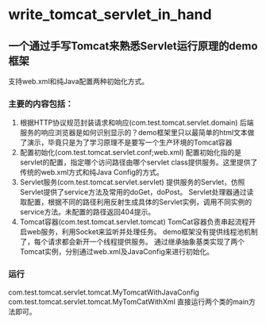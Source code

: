 # write_tomcat_servlet_in_hand

## 一个通过手写Tomcat来熟悉Servlet运行原理的demo框架

支持web.xml和纯Java配置两种初始化方式。

### 主要的内容包括：
1. 根据HTTP协议规范封装请求和响应(com.test.tomcat.servlet.domain)
后端服务的响应浏览器是如何识别显示的？demo框架里只以最简单的html文本做了演示，毕竟只是为了学习原理不是要写一个生产环境的Tomcat容器
2. 配置初始化(com.test.tomcat.servlet.conf;web.xml)
配置初始化指的是servlet的配置，指定哪个访问路径由哪个servlet class提供服务。这里提供了传统的web.xml方式和纯Java Config的方式。
3. Servlet服务(com.test.tomcat.servlet.servlet)
提供服务的Servlet，仿照Servlet提供了service方法及常用的doGet，doPost。
Servlet处理器通过读取配置，根据不同的路径利用反射生成具体的Servlet实例，调用不同实例的service方法。未配置的路径返回404提示。
4. Tomcat容器(com.test.tomcat.servlet.tomcat)
TomCat容器负责串起流程开启web服务，利用Socket来监听并处理任务。
demo框架没有提供线程池机制了，每个请求都会新开一个线程提供服务。
通过继承抽象基类实现了两个Tomcat实例，分别通过web.xml及JavaConfig来进行初始化。

### 运行
com.test.tomcat.servlet.tomcat.MyTomcatWithJavaConfig
com.test.tomcat.servlet.tomcat.MyTomCatWithXml
直接运行两个类的main方法即可。


